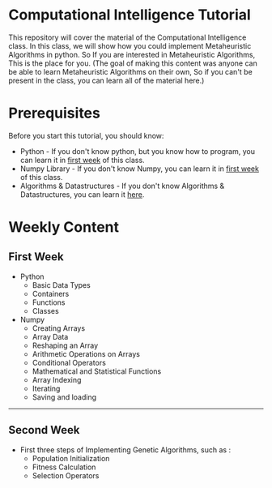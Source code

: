 # Computational Intelligence Tutorial
This repository will cover the material of the Computational Intelligence class. In this class, we will show how you could implement Metaheuristic Algorithms in python. So If you are interested in Metaheuristic Algorithms, This is the place for you. (The goal of making this content was anyone can be able to learn Metaheuristic Algorithms on their own, So if you can't be present in the class, you can learn all of the material here.)

# Prerequisites
Before you start this tutorial, you should know:
* Python - If you don't know python, but you know how to program, you can learn it in <a href="https://github.com/Computational-Intelligence-Fall18/Python-Numpy-Instructor-Codes/blob/master/Week%201%20-%20Intro%20to%20Python%20and%20Numpy/Python.ipynb">first week</a> of this class.
* Numpy Library - If you don't know Numpy, you can learn it in <a href="http://www.labri.fr/perso/nrougier/from-python-to-numpy/">first week</a> of this class.
* Algorithms & Datastructures - If you don't know Algorithms & Datastructures, you can learn it <a href="https://eu.udacity.com/course/data-structures-and-algorithms-in-python--ud513">here</a>.

# Weekly Content
## First Week
* Python
  * Basic Data Types
  * Containers
  * Functions
  * Classes
* Numpy
  * Creating Arrays
  * Array Data
  * Reshaping an Array
  * Arithmetic Operations on Arrays
  * Conditional Operators
  * Mathematical and Statistical Functions
  * Array Indexing
  * Iterating
  * Saving and loading
---

## Second Week
* First three steps of Implementing Genetic Algorithms, such as :
  * Population Initialization
  * Fitness Calculation
  * Selection Operators
